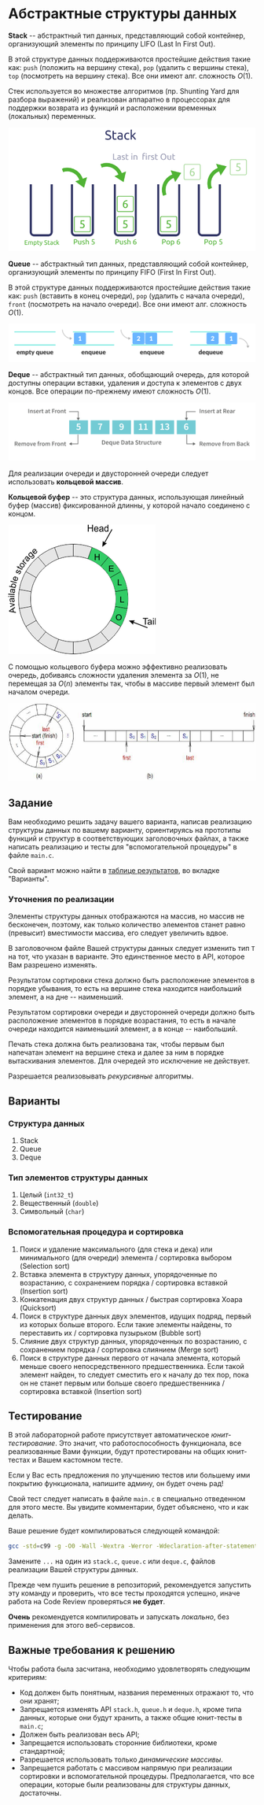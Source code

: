 # Абстрактные структуры данных

**Stack** -- абстрактный тип данных, представляющий собой контейнер, организующий элементы
по принципу LIFO (Last In First Out).

В этой структуре данных поддерживаются простейшие действия такие как:
`push` (положить на вершину стека), `pop` (удалить с вершины стека),
`top` (посмотреть на вершину стека). Все они имеют алг. сложность $O(1)$.

Стек используется во множестве алгоритмов (пр. Shunting Yard для разбора выражений) и
реализован аппаратно в процессорах для поддержки возврата из функций и расположении
временных (локальных) переменных.

![Stack](images/stack.png)

**Queue** -- абстрактный тип данных, представляющий собой контейнер, организующий элементы
по принципу FIFO (First In First Out).

В этой структуре данных поддерживаются простейшие действия такие как:
`push` (вставить в конец очереди), `pop` (удалить с начала очереди),
`front` (посмотреть на начало очереди). Все они имеют алг. сложность $O(1)$.

![Queue](images/queue.png)

**Deque** -- абстрактный тип данных, обобщающий очередь, для которой доступны
операции вставки, удаления и доступа к элементов с двух концов.
Все операции по-прежнему имеют сложность $O(1)$.

![Deque](images/deque.png)

Для реализации очереди и двусторонней очереди следует использовать **кольцевой массив**.

**Кольцевой буфер** -- это структура данных, использующая линейный буфер (массив)
фиксированной длинны, у которой начало соединено с концом.

![Circular buffer](images/circular-buffer.png)

С помощью кольцевого буфера можно эффективно реализовать очередь, добиваясь
сложности удаления элемента за $O(1)$, не перемещая за $O(n)$ элементы так, чтобы
в массиве первый элемент был началом очереди.

![Circular buffer as an array view](images/circular-array.jpg)

## Задание

Вам необходимо решить задачу вашего варианта, написав реализацию структуры данных
по вашему варианту, ориентируясь на прототипы функций и структур в соответствующих
заголовочных файлах, а также написать реализацию и тесты для "вспомогательной процедуры"
в файле `main.c`.

Свой вариант можно найти в [таблице результатов](https://disk.yandex.ru/i/6A-2bVOjMskp4g),
во вкладке "Варианты".

### Уточнения по реализации

Элементы структуры данных отображаются на массив, но массив не бесконечен, поэтому,
как только количество элементов станет равно (превысит) вместимости массива, его следует
увеличить вдвое.

В заголовочном файле Вашей структуры данных следует изменить тип `T` на тот, что указан
в варианте. Это единственное место в API, которое Вам разрешено изменять.

Результатом сортировки стека должно быть расположение элементов в порядке убывания,
то есть на вершине стека находится наибольший элемент, а на дне -- наименьший.

Результатом сортировки очереди и двусторонней очереди должно быть расположение
элементов в порядке возрастания, то есть в начале очереди находится наименьший элемент,
а в конце -- наибольший.

Печать стека должна быть реализована так, чтобы первым был напечатан элемент на
вершине стека и далее за ним в порядке вытаскивания элементов. Для очередей это исключение
не действует.

Разрешается реализовывать _рекурсивные_ алгоритмы.

## Варианты

### Структура данных

1. Stack
2. Queue
3. Deque

### Тип элементов структуры данных

1. Целый (`int32_t`)
2. Вещественный (`double`)
3. Символьный (`char`)

### Вспомогательная процедура и сортировка

1. Поиск и удаление максимального (для стека и дека) или минимального (для очереди) элемента / сортировка выбором (Selection sort)
2. Вставка элемента в структуру данных, упорядоченные по возрастанию, с сохранением порядка / сортировка вставкой (Insertion sort)
3. Конкатенация двух структур данных / быстрая сортировка Хоара (Quicksort)
4. Поиск в структуре данных двух элементов, идущих подряд, первый из которых больше второго. Если такие элементы найдены, то переставить их / сортировка пузырьком (Bubble sort)
5. Слияние двух структур данных, упорядоченных по возрастанию, с сохранением порядка / сортировка слиянием (Merge sort)
6. Поиск в структуре данных первого от начала элемента, который меньше своего непосредственного предшественника.
Если такой элемент найден, то следует сместить его к началу до тех пор, пока он не станет
первым или больше своего предшественника / сортировка вставкой (Insertion sort)

## Тестирование

В этой лабораторной работе присутствует автоматическое _юнит-тестирование_.
Это значит, что работоспособность функционала, все реализованные Вами функции,
будут протестированы на общих юнит-тестах и Вашем кастомном тесте.

Если у Вас есть предложения по улучшению тестов или большему ими покрытию
функционала, напишите админу, он будет очень рад!

Свой тест следует написать в файле `main.c` в специально отведенном для этого месте.
Вы увидите комментарии, будет объяснено, что и как делать.

Ваше решение будет компилироваться следующей командой:

```sh
gcc -std=c99 -g -O0 -Wall -Wextra -Werror -Wdeclaration-after-statement -fsanitize=address,leak,undefined ... main.c && ./a.out
```

Замените `...` на один из `stack.c`, `queue.c` или `deque.c`, файлов реализации Вашей
структуры данных.

Прежде чем пушить решение в репозиторий, рекомендуется запустить эту команду и проверить,
что все тесты проходятся успешно, иначе работа на Code Review проверяться **не будет**.

**Очень** рекомендуется компилировать и запускать _локально_, без применения для этого
веб-сервисов.

## Важные требования к решению

Чтобы работа была засчитана, необходимо удовлетворять следующим критериям:
- Код должен быть понятным, названия переменных отражают то, что они хранят;
- Запрещается изменять API `stack.h`, `queue.h` и `deque.h`,
кроме типа данных, которые они будут хранить, а также общие юнит-тесты в `main.c`;
- Должен быть реализован весь API;
- Запрещается использовать сторонние библиотеки, кроме стандартной;
- Разрешается использовать только _динамические массивы_.
- Запрещается работать с массивом напрямую при реализации сортировки и вспомогательной
процедуры. Предполагается, что все операции, которые были реализованы для структуры данных, достаточны.
